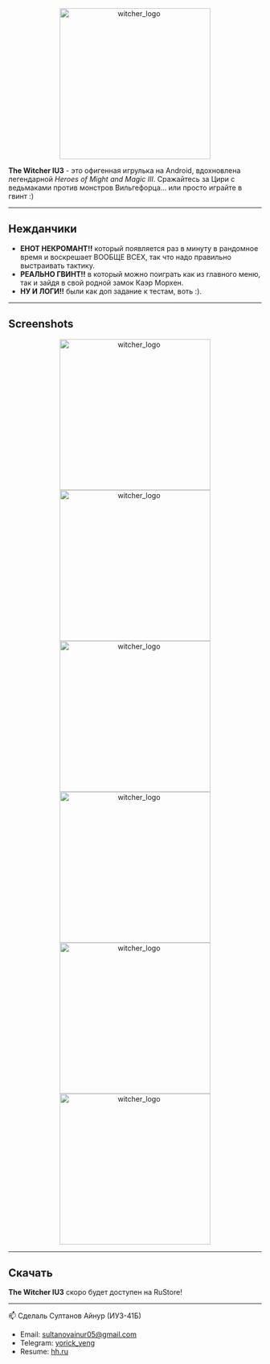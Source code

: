 <div align="center">
  <img src="https://github.com/user-attachments/assets/292b1bed-058f-4868-83bd-fd05cfa59b61" width="300" alt="witcher_logo">
</div>

**The Witcher IU3** - это офигенная игрулька на Android, вдохновлена легендарной *Heroes of Might and Magic III*. Сражайтесь за Цири с ведьмаками против монстров Вильгефорца... или просто играйте в гвинт :)

---

## Нежданчики

- **ЕНОТ НЕКРОМАНТ!!** который появляется раз в минуту в рандомное время и воскрешает ВООБЩЕ ВСЕХ, так что надо правильно выстраивать тактику.
- **РЕАЛЬНО ГВИНТ!!** в который можно поиграть как из главного меню, так и зайдя в свой родной замок Каэр Морхен.
- **НУ И ЛОГИ!!** были как доп задание к тестам, воть :).

---

## Screenshots

<div align="center">
  <img src="https://github.com/user-attachments/assets/db17ef12-2f42-4115-bb6f-978cd6f295ba" width="300" alt="witcher_logo">
  <img src="https://github.com/user-attachments/assets/aa2d34a5-b567-4d1e-b0dc-a868d354fd1e" width="300" alt="witcher_logo">
  <img src="https://github.com/user-attachments/assets/795d3cf9-99f1-4c9b-9107-0cd9d72821a8" width="300" alt="witcher_logo">
  <img src="https://github.com/user-attachments/assets/79e97b96-6799-466c-a245-c9c126a8281e" width="300" alt="witcher_logo">
  <img src="https://github.com/user-attachments/assets/a24bf47a-8f3d-4f7b-b768-7d0346a484cb" width="300" alt="witcher_logo">
  <img src="https://github.com/user-attachments/assets/13bd9910-c72c-422b-940a-40c5e87d4149" width="300" alt="witcher_logo">
</div>

---

## Скачать

**The Witcher IU3** скоро будет доступен на RuStore!

---

📫 Cделаль Султанов Айнур (ИУ3-41Б)
- Email: sultanovainur05@gmail.com
- Telegram: [yorick_yeng](https://t.me/yorick_yeng)
- Resume: [hh.ru](https://hh.ru/resume/e73232a5ff0e2266520039ed1f773031775875)
